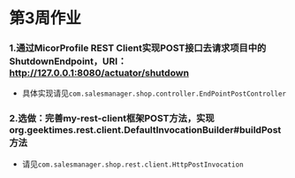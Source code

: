 # 第3周作业

### 1.通过MicorProfile REST Client实现POST接口去请求项目中的ShutdownEndpoint，URI：http://127.0.0.1:8080/actuator/shutdown

- 具体实现请见`com.salesmanager.shop.controller.EndPointPostController`

### 2.选做：完善my-rest-client框架POST方法，实现org.geektimes.rest.client.DefaultInvocationBuilder#buildPost 方法

- 请见`com.salesmanager.shop.rest.client.HttpPostInvocation`

